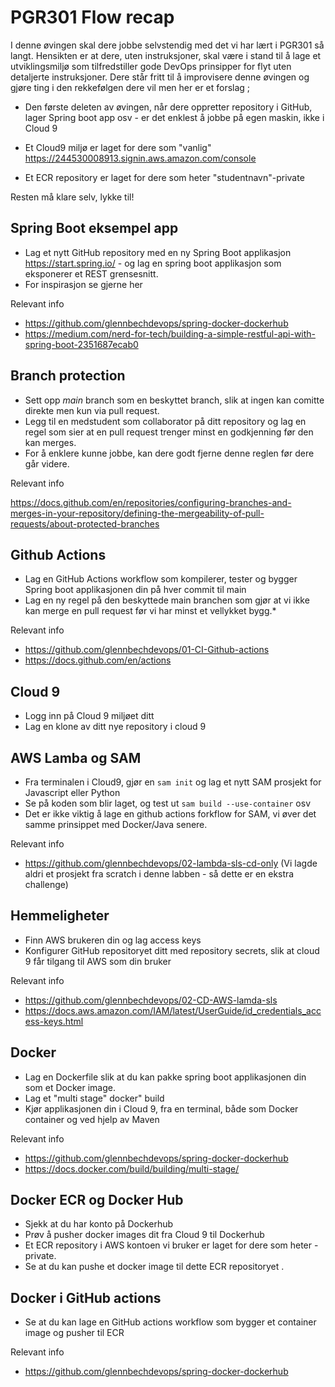 # PGR301 Flow recap 

I denne øvingen skal dere jobbe selvstendig med det vi har lært i PGR301 så langt. Hensikten er at dere, uten instruksjoner, skal være i stand til å lage et utviklingsmiljø som tilfredstiller gode DevOps prinsipper for flyt uten detaljerte instruksjoner. 
Dere står fritt til å improvisere denne øvingen og gjøre ting i den rekkefølgen dere vil men her er et forslag ; 

* Den første deleten av øvingen, når dere oppretter repository i GitHub, lager Spring boot app osv - er det enklest å jobbe på 
egen maskin, ikke i Cloud 9

* Et Cloud9 miljø er laget for dere som "vanlig" https://244530008913.signin.aws.amazon.com/console
 * Et ECR repository er laget for dere som heter "studentnavn"-private

Resten må klare selv, lykke til!

## Spring Boot eksempel app

* Lag et nytt GitHub repository med en ny Spring Boot applikasjon https://start.spring.io/ - og lag en spring boot applikasjon som eksponerer et REST grensesnitt.
* For inspirasjon se gjerne her 

Relevant info 

* https://github.com/glennbechdevops/spring-docker-dockerhub
* https://medium.com/nerd-for-tech/building-a-simple-restful-api-with-spring-boot-2351687ecab0

## Branch protection

* Sett opp _main_ branch som en beskyttet branch, slik at ingen kan comitte direkte men kun via pull request. 
* Legg til en medstudent som collaborator på ditt repository og lag en regel som sier at en pull request trenger minst en godkjenning før den kan merges. 
* For å enklere kunne jobbe, kan dere godt fjerne denne reglen før dere går videre. 

Relevant info 

https://docs.github.com/en/repositories/configuring-branches-and-merges-in-your-repository/defining-the-mergeability-of-pull-requests/about-protected-branches

## Github Actions
 
* Lag en GitHub Actions workflow som kompilerer, tester og bygger Spring boot applikasjonen din på hver commit til main
* Lag en ny regel på den beskyttede main branchen som gjør at vi ikke kan merge en pull request før vi har minst et vellykket bygg.* 

Relevant info 

* https://github.com/glennbechdevops/01-CI-Github-actions
* https://docs.github.com/en/actions

## Cloud 9

* Logg inn på Cloud 9 miljøet ditt 
* Lag en klone av ditt nye repository i cloud 9  

## AWS Lamba og SAM

* Fra terminalen i Cloud9, gjør en ```sam init``` og lag et nytt SAM prosjekt for Javascript eller Python
* Se på koden som blir laget, og test ut ```sam build --use-container``` osv
* Det er ikke viktig å lage en github actions forkflow for SAM, vi øver det samme prinsippet med Docker/Java senere.

Relevant info

* https://github.com/glennbechdevops/02-lambda-sls-cd-only (Vi lagde aldri et prosjekt fra scratch i denne labben - så dette er en ekstra challenge)

## Hemmeligheter

* Finn AWS brukeren din og lag access keys
* Konfigurer GitHub repositoryet ditt med repository secrets, slik at cloud 9 får tilgang til AWS som din bruker 

Relevant info

* https://github.com/glennbechdevops/02-CD-AWS-lamda-sls
* https://docs.aws.amazon.com/IAM/latest/UserGuide/id_credentials_access-keys.html

## Docker

* Lag en Dockerfile slik at du kan pakke spring boot applikasjonen din som et Docker image. 
* Lag et "multi stage" docker" build
* Kjør applikasjonen din i Cloud 9, fra en terminal, både som Docker container og ved hjelp av Maven

Relevant info 

* https://github.com/glennbechdevops/spring-docker-dockerhub
* https://docs.docker.com/build/building/multi-stage/

## Docker ECR og Docker Hub 

* Sjekk at du har konto på Dockerhub 
* Prøv å pusher docker images dit fra Cloud 9 til Dockerhub 
* Et ECR repository i AWS kontoen vi bruker er laget for dere som heter <studentnavn>-private.
* Se at du kan pushe et docker image til dette ECR repositoryet . 

## Docker i GitHub actions 

* Se at du kan lage en GitHub actions workflow som bygger et container image  og pusher til ECR

Relevant info

* https://github.com/glennbechdevops/spring-docker-dockerhub






